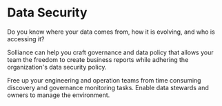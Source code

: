 # Data Security

Do you know where your data comes from, how it is evolving, and who is accessing it?

Solliance can help you craft governance and data policy that allows your team the freedom to create business reports while adhering the organization's data security policy.

Free up your engineering and operation teams from time consuming discovery and governance monitoring tasks. Enable data stewards and owners to manage the environment.
